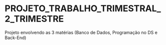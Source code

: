 # PROJETO_TRABALHO_TRIMESTRAL_2_TRIMESTRE
Projeto envolvendo as 3 matérias (Banco de Dados, Programação no DS e Back-End)
